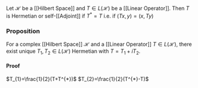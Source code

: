 Let $\mathcal{H}$ be a [[Hilbert Space]] and $T\in L(\mathcal{H})$ be a [[Linear Operator]]. 
Then $T$ is Hermetian or self-[[Adjoint]] if $T^{*}=T$
i.e. if $(Tx,y)=(x,Ty)$

### Proposition
For a complex [[Hilbert Space]] $\mathcal{H}$ and a [[Linear Operator]] $T\in L(\mathcal{H})$, 
there exist unique $T_{1},T_{2}\in L(\mathcal{H})$ Hermetian with $T=T_{1}+iT_{2}$.
#### Proof
$T_{1}=\frac{1}{2}(T+T^{*})$
$T_{2}=\frac{1}{2}(T^{*}-T)$

